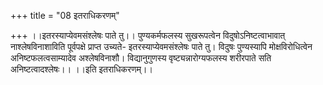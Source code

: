 +++
title = "08 इतराधिकरणम्"

+++
।।इतरस्याप्येवमसंश्लेषः पाते तु।। पुण्यकर्मफलस्य सुखरूपत्वेन विदुषोऽनिष्टत्वाभावात् नाश्लेषविनाशाविति पूर्वपक्षे प्राप्त उच्यते- इतरस्याप्येवमसंश्लेषः पाते तु। विदुषः पुण्यस्यापि मोक्षविरोधित्वेन अनिष्टफलत्वसाम्यादेव अश्लेषविनाशौ। विद्यानुगुणस्य वृष्ट्यन्नारोग्यफलस्य शरीरपाते सति अनिष्टत्वादश्लेषः।। ।।इति इतराधिकरणम्।।